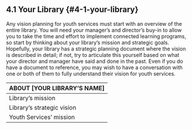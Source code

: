 ## 4.1 Your Library {#4-1-your-library}

Any vision planning for youth services must start with an overview of the entire library. You will need your manager’s and director’s buy-in to allow you to take the time and effort to implement connected learning programs, so start by thinking about your library’s mission and strategic goals. Hopefully, your library has a strategic planning document where the vision is described in detail; if not, try to articulate this yourself based on what your director and manager have said and done in the past. Even if you do have a document to reference, you may wish to have a conversation with one or both of them to fully understand their vision for youth services.

| **ABOUT [YOUR LIBRARY’S NAME]** |
| --- |
| Library’s mission |  |
| Library’s strategic vision |  |
| Youth Services’ mission |  |